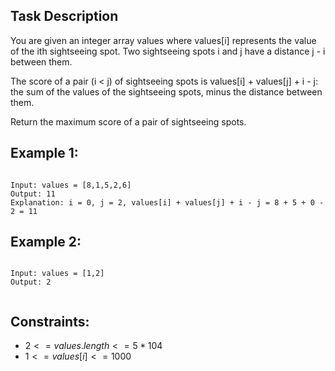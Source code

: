 ## Task Description

You are given an integer array values where values[i] represents the value of the ith sightseeing spot. Two sightseeing spots i and j have a distance j - i between them.

The score of a pair (i < j) of sightseeing spots is values[i] + values[j] + i - j: the sum of the values of the sightseeing spots, minus the distance between them.

Return the maximum score of a pair of sightseeing spots.

 

## Example 1:
```

Input: values = [8,1,5,2,6]
Output: 11
Explanation: i = 0, j = 2, values[i] + values[j] + i - j = 8 + 5 + 0 - 2 = 11
```
## Example 2:
```

Input: values = [1,2]
Output: 2
 

```
## Constraints:
- $2 <= values.length <= 5 * 104$  
- $1 <= values[i] <= 1000$  

